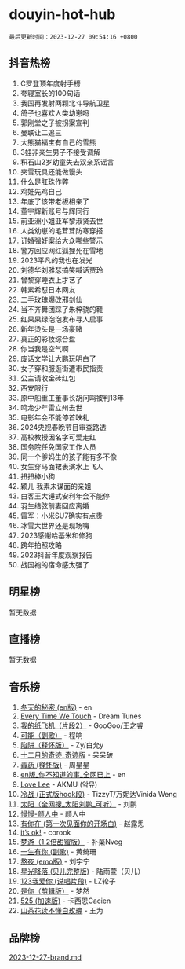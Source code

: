 # douyin-hot-hub

`最后更新时间：2023-12-27 09:54:16 +0800`

## 抖音热榜

1. C罗登顶年度射手榜
1. 夸寝室长的100句话
1. 我国再发射两颗北斗导航卫星
1. 鸽子也喜欢人类幼崽吗
1. 郭刚堂之子被拐案宣判
1. 曼联让二追三
1. 大熊猫福宝有自己的雪熊
1. 3娃非亲生男子不接受调解
1. 积石山2岁幼童失去双亲系谣言
1. 夹雪玩具还能做馒头
1. 什么是肛珠作弊
1. 鸡娃先鸡自己
1. 年底了该带老板相亲了
1. 董宇辉新账号与辉同行
1. 前亚洲小姐亚军黎淑贤去世
1. 人类幼崽的毛茸茸防寒穿搭
1. 订婚强奸案给大众哪些警示
1. 警方回应网红狐狸死在雪地
1. 2023平凡的我也在发光
1. 刘德华刘雅瑟搞笑喊话贾玲
1. 曾黎穿睡衣上才艺了
1. 韩素希怼日本网友
1. 二手玫瑰爆改邪剑仙
1. 当不齐舞团踩了朱梓骁的鞋
1. 红果果绿泡泡发布寻人启事
1. 新年烫头是一场豪赌
1. 真正的彩妆综合盘
1. 你当我是空气啊
1. 废话文学让大鹏玩明白了
1. 女子穿和服逛街遭市民指责
1. 公主请收金砖红包
1. 西安限行
1. 原中船重工董事长胡问鸣被判13年
1. 鸣龙少年雷立州去世
1. 电影年会不能停首映礼
1. 2024央视春晚节目审查路透
1. 高校教授因名字可爱走红
1. 国务院任免国家工作人员
1. 同一个爹妈生的孩子能有多不像
1. 女生穿马面裙表演水上飞人
1. 扭扭棒小狗
1. 颖儿 我素未谋面的亲姐
1. 白客王大锤式安利年会不能停
1. 羽生结弦前妻回应离婚
1. 雷军：小米SU7确实有点贵
1. 冰雪大世界还是现场嗨
1. 2023感谢哈基米和修狗
1. 跨年拍照攻略
1. 2023抖音年度观察报告
1. 战国袍的宿命感太强了

## 明星榜

暂无数据

## 直播榜

暂无数据

## 音乐榜

1. [冬天的秘密 (en版)](https://sf6-cdn-tos.douyinstatic.com/obj/tos-cn-ve-2774/okIuMHDdzyf3FjGK4Lphe1vfHcQaPIHAg0Z4CR) - en
1. [Every Time We Touch](https://sf3-cdn-tos.douyinstatic.com/obj/tos-cn-ve-2774/ogN6lUKQeBBfEVhIOMikG1CcJjugxk1tztZyhP) - Dream Tunes
1. [我的纸飞机（片段2）](https://sf6-cdn-tos.douyinstatic.com/obj/tos-cn-ve-2774/oM2ZrKcg2CD5AeRB2gkeXOFB1IxAGJdZPazYHf) - GooGoo/王之睿
1. [可能（副歌）](https://sf6-cdn-tos.douyinstatic.com/obj/tos-cn-ve-2774/cde1731888894259b333569393c2fb51) - 程响
1. [陷阱（释怀版）](https://sf6-cdn-tos.douyinstatic.com/obj/tos-cn-ve-2774/oE8C21LeZrzKLDFfQYgMzx4GAIHageG5IzayY7) - Zy/白允y
1. [十二月的奇迹_奇迹版](https://sf3-cdn-tos.douyinstatic.com/obj/tos-cn-ve-2774/oMslvA9FBzGMGHnyUuoiiUjtIAXfMz6tzwByW8) - 呆呆破
1. [毒药 (释怀版)](https://sf6-cdn-tos.douyinstatic.com/obj/tos-cn-ve-2774/oYILMEAzspdZBIzy4frJNB8ZHPHWAhiwowd4Ad) - 周星星
1. [en版_你不知道的事_全网已上](https://sf6-cdn-tos.douyinstatic.com/obj/tos-cn-ve-2774/o4QbYLDezHUtFyDKdF9XfmPhIewaqEQAggj6Cb) - en
1. [Love Lee](https://sf6-cdn-tos.douyinstatic.com/obj/tos-cn-ve-2774/o05GbkJGbCBTdDnMtB0fwOYgkeZp23vrWQDQBS) - AKMU (악뮤)
1. [冷战 (正式版hook段)](https://sf6-cdn-tos.douyinstatic.com/obj/tos-cn-ve-2774/oMuEoiBasWApEMVDgNiI8VAByNmwo5J0pyf8Yx) - TizzyT/万妮达Vinida Weng
1. [太阳（全网搜_太阳刘鹏_可听）](https://sf6-cdn-tos.douyinstatic.com/obj/tos-cn-ve-2774/ogWbyIQnlBFImVbeDocRdCIYtBHlbJXgfZMvgz) - 刘鹏
1. [慢慢-颜人中](https://sf6-cdn-tos.douyinstatic.com/obj/tos-cn-ve-2774/ocjHNfBXdBxQNC8ZGAeoLMFTUgtBg8bkExunDC) - 颜人中
1. [有你在 (第一次见面你的开场白)](https://sf3-cdn-tos.douyinstatic.com/obj/tos-cn-ve-2774/oAthrQ3ClJBfI57uBoFEgNDYtNCZ0TSYQQfxQ0) - 赵露思
1. [it’s ok!](https://sf3-cdn-tos.douyinstatic.com/obj/tos-cn-ve-2774/0fc4d0ee28444bd0ab76e8b7c0003f52) - corook
1. [梦游（1.2倍甜蜜版）](https://sf3-cdn-tos.douyinstatic.com/obj/tos-cn-ve-2774/o4gyAUm8hwufoEABmwVIiQtHsFuGzAEEWtNMzo) - 补菜Nveg
1. [一生有你 (副歌)](https://sf3-cdn-tos.douyinstatic.com/obj/tos-cn-ve-2774/o8xzM8HLaQzgMiJ96FKAWCenIuzkFpfClDdmeW) - 黄绮珊
1. [熬夜 (emo版)](https://sf6-cdn-tos.douyinstatic.com/obj/tos-cn-ve-2774/ocQZvZErLThAfNQOtBZ178gQDfCDFBL9iB5lvY) - 刘宇宁
1. [星光降落 (贝儿完整版)](https://sf3-cdn-tos.douyinstatic.com/obj/tos-cn-ve-2774/okwB9hAwyAtsFFkFBzAX1hOOfQuIoMNs0W2Mwr) - 陆雨萱（贝儿）
1. [123我爱你 (说唱片段)](https://sf3-cdn-tos.douyinstatic.com/obj/tos-cn-ve-2774/oYCWFpY0hL9kda0dQKIGDYeKYfQmAse0DgpDjz) - LZ轮子
1. [是你（剪辑版）](https://sf6-cdn-tos.douyinstatic.com/obj/tos-cn-ve-2774/46019dae783c4c969944217fe1cfafc4) - 梦然
1. [525 (加速版)](https://sf3-cdn-tos.douyinstatic.com/obj/tos-cn-ve-2774/oIfKCtqfDyP8Vc9FpAPgWMyezT6LnDT1abRwGg) - 卡西恩Cacien
1. [山茶花读不懂白玫瑰](https://sf6-cdn-tos.douyinstatic.com/obj/tos-cn-ve-2774/osfn8B7DktrRHEPJgPCfDbw7QDQEkwC16BxZg9) - 王为

## 品牌榜

[2023-12-27-brand.md](2023-12-27-brand.md)
